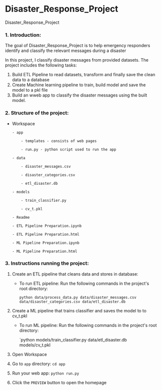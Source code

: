 # Disaster_Response_Project
Disaster_Response_Project
### 1. Introduction:

The goal of Disaster_Response_Project is to help emergency responders identify and classify the relevant messages during a disaster

In this project, I classify disaster messages from provided datasets. The project includes the following tasks:

1. Build ETL Pipeline to read datasets, transform and finally save the clean data to a database
2. Create Machine learning pipeline to train, build model and save the model to a pkl file
3. Build an wweb app to classify the disaster messages using the built model.

### 2. Structure of the project:

- Workspace
  
      - app
  
          - templates - consists of web pages
  
          - run.py - python script used to run the app
  
      - data
  
          - disaster_messages.csv
  
          - disaster_categories.csv
  
          - etl_disaster.db
  
      - models
  
          - train_classifier.py
  
          - cv_t.pkl
  
      - Readme
  
      - ETL Pipeline Preparation.ipynb
  
      - ETL Pipeline Preparation.html
  
      - ML Pipeline Preparation.ipynb
  
      - ML Pipeline Preparation.html
  
### 3. Instructions running the project:

1. Create an ETL pipeline that cleans data and stores in database:
    - To run ETL pipeline: Run the following commands in the project's root directory:

       `python data/process_data.py data/disaster_messages.csv data/disaster_categories.csv data/etl_disaster.db`
2. Create a ML pipeline that trains classifier and saves the model to to cv_t.pkl 
    - To run ML pipeline: Run the following commands in the project's root directory:

      `python models/train_classifier.py data/etl_disaster.db models/cv_t.pkl

3. Open Workspace
   
4. Go to `app` directory: `cd app`

5. Run your web app: `python run.py`

6. Click the `PREVIEW` button to open the homepage
